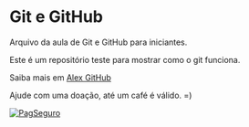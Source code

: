 # Git e GitHub

Arquivo da aula de Git e GitHub para iniciantes.

Este é um repositório teste para mostrar como o git funciona.

Saiba mais em [Alex GitHub](https://github.com/alexEstudo)
 
Ajude com uma doação, até um café é válido. =)

[![PagSeguro](https://stc.pagseguro.uol.com.br/public/img/botoes/doacoes/120x53-doar-azul.gif)](https://pag.ae/7W8vX7sKo)
